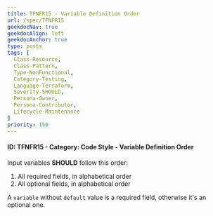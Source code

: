 ```yaml
---
title: TFNFR15 - Variable Definition Order
url: /spec/TFNFR15
geekdocNav: true
geekdocAlign: left
geekdocAnchor: true
type: posts
tags: [
  Class-Resource,
  Class-Pattern,
  Type-NonFunctional,
  Category-Testing,
  Language-Terraform,
  Severity-SHOULD,
  Persona-Owner,
  Persona-Contributor,
  Lifecycle-Maintenance
]
priority: 150
---
```


#### ID: TFNFR15 - Category: Code Style - Variable Definition Order

Input variables **SHOULD** follow this order:

1. All required fields, in alphabetical order
2. All optional fields, in alphabetical order

A `variable` without `default` value is a required field, otherwise it's an optional one.
